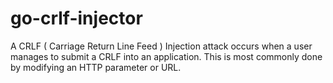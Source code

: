 # go-crlf-injector
A CRLF ( Carriage Return Line Feed ) Injection attack occurs when a user manages to submit a CRLF into an application. This is most commonly done by modifying an HTTP parameter or URL. 
